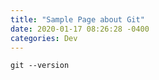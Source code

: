 ```yaml
---
title: "Sample Page about Git"
date: 2020-01-17 08:26:28 -0400
categories: Dev
---
```


```xml
git --version
```